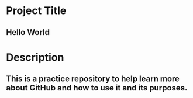# Project Title
## Hello World

# Description
## This is a practice repository to help learn more about GitHub and how to use it and its purposes.
